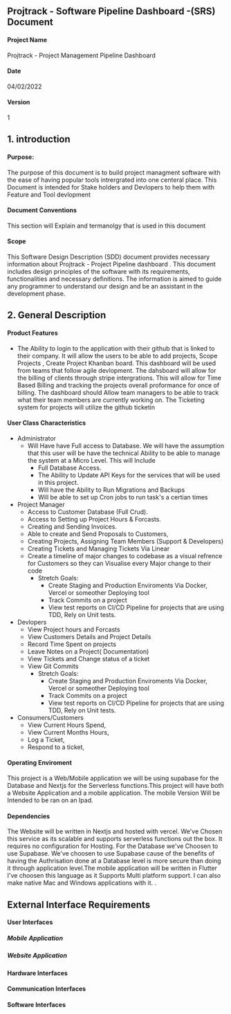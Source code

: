  ## Projtrack - Software Pipeline Dashboard -(SRS) Document
 
 #### Project Name
 Projtrack - Project Management Pipeline Dashboard
 #### Date 
04/02/2022
 #### Version 
 1

## 1. introduction
#### Purpose:
The purpose of this document is to build project managment software with the ease of having popular tools intrergrated into one centeral place. This Document is intended for Stake holders and Devlopers to help them with Feature and Tool devlopment

#### Document Conventions
This section will Explain and termanolgy that is used in this document

#### Scope
This Software Design Description (SDD) document provides necessary information about Projtrack - Project Pipeline dashboard . This document includes design principles of the software with its requirements, functionalities and necessary definitions. The information is aimed to guide any programmer to understand our design and be an assistant in the development phase.
	
## 2. General Description

#### Product Features
- The Ability to login to the application with their github that is linked to their company. It will allow the users to be able to add projects, Scope Projects , Create Project Khanban board. This dashboard will be used from teams that follow agile devlopment. The dahsboard will allow for the billing of clients through stripe intergrations. This will allow for Time Based Billing and tracking the projects overall proformance for once of billing. The dashboard should Allow team managers to be able to track what their team members are currently working on. The Ticketing system for projects will utilize the github ticketin
 
#### User Class Characteristics
- Administrator
	- Will Have have Full access to Database. We will have the assumption that this user will be have the technical Ability to be able to manage the system at a Micro Level. This will Include
		- Full Database Access.
		- The Ability to Update API Keys for the services that will be used in this project.
		- Will have the Ability to Run Migrations and Backups
		- Will be able to set up Cron jobs to run task's a certian times
- Project Manager
	- Access to Customer Database (Full Crud).
	- Access to Setting up Project Hours & Forcasts.
	- Creating and Sending Invoices.
	- Able to create and Send Proposals to Customers,
	- Creating Projects, Assigning Team Members (Support & Developers)
	- Creating Tickets and Managing Tickets Via Linear
	- Create a timeline of major changes to codebase as a visual refrence for Customers so they can Visualise every Major change to their code
		- Stretch Goals: 
			- Create Staging and Production Enviroments Via Docker, Vercel or someother Deploying tool
			- Track Commits on a project
			- View test reports on CI/CD Pipeline for projects that are using TDD, Rely on Unit tests.
- Devlopers
	- View Project hours and Forcasts
	- View Customers Details and Project Details
	- Record Time Spent on projects
	- Leave Notes on a Project( Documentation)
	- View Tickets and Change status of a ticket
	- View Git Commits
		- Stretch Goals: 
			- Create Staging and Production Enviroments Via Docker, Vercel or someother Deploying tool
			- Track Commits on a project
			- View test reports on CI/CD Pipeline for projects that are using TDD, Rely on Unit tests.
- Consumers/Customers 
	- View Current Hours Spend,
	- View Current Months Hours,
	- Log a Ticket,
	- Respond to a ticket,
	
#### Operating Enviroment
This project is a Web/Mobile application we will be using supabase for the Database and Nextjs for the Serverless functions.This project will have both a Website Application and a mobile application. The mobile Version Will be Intended to be ran on an Ipad.

#### Dependencies
The Website will be written in Nextjs and hosted with vercel. We've Chosen this service as its scalable and supports serverless functions out the box. It requires no configuration for Hosting. For the Database we've Choosen to use Supabase. We've choosen to use Supabase cause of the benefits of having the Authrisation done at a Database level is more secure than doing it through application level.The mobile application will be written in Flutter I've choosen this language as it Supports Multi platform support. I can also make native Mac and Windows applications with it.
.
## External Interface Requirements

#### User Interfaces
##### Mobile Application
##### Website Application

#### Hardware Interfaces
#### Communication Interfaces
#### Software Interfaces
